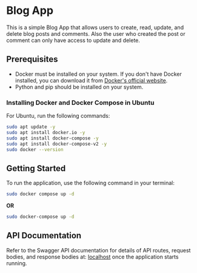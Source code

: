 # Blog App

This is a simple Blog App that allows users to create, read, update, and delete blog posts and comments.
Also the user who created the post or comment can only have access to update and delete.

## Prerequisites

- Docker must be installed on your system. If you don't have Docker installed, you can download it from [Docker's official website](https://www.docker.com/get-started).
- Python and pip should be installed on your system.

### Installing Docker and Docker Compose in **Ubuntu**

For Ubuntu, run the following commands:

```bash
sudo apt update -y
sudo apt install docker.io -y
sudo apt install docker-compose -y
sudo apt install docker-compose-v2 -y
sudo docker --version
```

## Getting Started

To run the application, use the following command in your terminal:

```bash
sudo docker compose up -d
```
**OR**

```bash
sudo docker-compose up -d
```

## API Documentation

Refer to the Swagger API documentation for details of API routes, request bodies, and response bodies at: [localhost](http://127.0.0.1:8000) once the application starts running.
